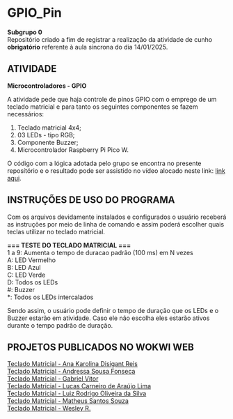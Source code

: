# GPIO_Pin

__Subgrupo 0__<br>
Repositório criado a fim de registrar a realização da atividade de cunho __obrigatório__ referente à aula síncrona do dia 14/01/2025.

## ATIVIDADE 
__Microcontroladores - GPIO__<br>

A atividade pede que haja controle de pinos GPIO com o emprego de um teclado matricial e para tanto os seguintes componentes se fazem necessários:

1) Teclado matricial 4x4;
2) 03 LEDs - tipo RGB;
3) Componente Buzzer;
4) Microcontrolador Raspberry Pi Pico W.

O código com a lógica adotada pelo grupo se encontra no presente reposítório e o resultado pode ser assistido no vídeo alocado neste link: [link aqui]().

## INSTRUÇÕES DE USO DO PROGRAMA

Com os arquivos devidamente instalados e configurados o usuário receberá as instruções por meio de linha de comando e assim poderá escolher quais teclas utilizar no teclado matricial.

__=== TESTE DO TECLADO MATRICIAL ===__<br>
1 a 9: Aumenta o tempo de duracao padrão (100 ms) em N vezes<br>
A: LED Vermelho<br>
B: LED Azul<br>
C: LED Verde<br>
D: Todos os LEDs<br>
#: Buzzer<br>
*: Todos os LEDs intercalados<br>

Sendo assim, o usuário pode definir o tempo de duração que os LEDs e o Buzzer estarão em atividade. Caso ele não escolha eles estarão ativos durante o tempo padrão de duração.

## PROJETOS PUBLICADOS NO WOKWI WEB

[Teclado Matricial - Ana Karolina Disigant Reis](https://wokwi.com/projects/420523283314492417)<br>
[Teclado Matricial - Andressa Sousa Fonseca](https://wokwi.com/projects/420513649334097921)<br>
[Teclado Matricial - Gabriel Vitor]()<br>
[Teclado Matricial - Lucas Carneiro de Araújo Lima]()<br>
[Teclado Matricial - Luiz Rodrigo Oliveira da Silva](https://wokwi.com/projects/420521267008450561)<br>
[Teclado Matricial - Matheus Santos Souza](https://wokwi.com/projects/420371965130407937)<br>
[Teclado Matricial - Wesley R.](https://wokwi.com/projects/420390283337036801)
